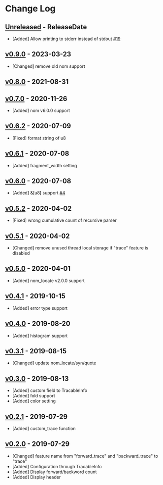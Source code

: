 # Change Log

## [Unreleased](https://github.com/dalance/nom-tracable/compare/v0.9.0...Unreleased) - ReleaseDate

* [Added] Allow printing to stderr instead of stdout [#19](https://github.com/dalance/nom-tracable/pull/19)

## [v0.9.0](https://github.com/dalance/nom-tracable/compare/v0.8.0...v0.9.0) - 2023-03-23

* [Changed] remove old nom support

## [v0.8.0](https://github.com/dalance/nom-tracable/compare/v0.7.0...v0.8.0) - 2021-08-31

## [v0.7.0](https://github.com/dalance/nom-tracable/compare/v0.6.2...v0.7.0) - 2020-11-26

* [Added] nom v6.0.0 support

## [v0.6.2](https://github.com/dalance/nom-tracable/compare/v0.6.1...v0.6.2) - 2020-07-09

* [Fixed] format string of u8

## [v0.6.1](https://github.com/dalance/nom-tracable/compare/v0.6.0...v0.6.1) - 2020-07-08

* [Added] fragment_width setting

## [v0.6.0](https://github.com/dalance/nom-tracable/compare/v0.5.2...v0.6.0) - 2020-07-08

* [Added] &[u8] support [#4](https://github.com/dalance/nom-tracable/issues/4)

## [v0.5.2](https://github.com/dalance/nom-tracable/compare/v0.5.1...v0.5.2) - 2020-04-02

* [Fixed] wrong cumulative count of recursive parser

## [v0.5.1](https://github.com/dalance/nom-tracable/compare/v0.5.0...v0.5.1) - 2020-04-02

* [Changed] remove unused thread local storage if "trace" feature is disabled

## [v0.5.0](https://github.com/dalance/nom-tracable/compare/v0.4.1...v0.5.0) - 2020-04-01

* [Added] nom_locate v2.0.0 support

## [v0.4.1](https://github.com/dalance/nom-tracable/compare/v0.4.0...v0.4.1) - 2019-10-15

* [Added] error type support

## [v0.4.0](https://github.com/dalance/nom-tracable/compare/v0.3.1...v0.4.0) - 2019-08-20

* [Added] histogram support

## [v0.3.1](https://github.com/dalance/nom-tracable/compare/v0.3.0...v0.3.1) - 2019-08-15

* [Changed] update nom_locate/syn/quote

## [v0.3.0](https://github.com/dalance/nom-tracable/compare/v0.2.1...v0.3.0) - 2019-08-13

* [Added] custom field to TracableInfo
* [Added] fold support
* [Added] color setting

## [v0.2.1](https://github.com/dalance/nom-tracable/compare/v0.2.0...v0.2.1) - 2019-07-29

* [Added] custom_trace function

## [v0.2.0](https://github.com/dalance/nom-packrat/compare/v0.1.1...v0.2.0) - 2019-07-29

* [Changed] feature name from "forward_trace" and "backward_trace" to "trace"
* [Added] Configuration through TracableInfo
* [Added] Display forward/backword count
* [Added] Display header
